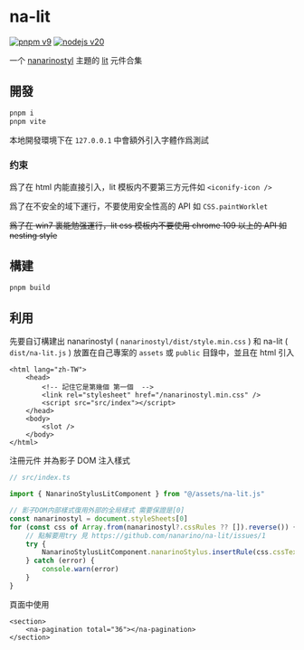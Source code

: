 # na-lit

[![pnpm v9](https://img.shields.io/badge/maintained%20with-pnpm%209.0-cc00ff.svg?style=for-the-badge&logo=pnpm)](https://pnpm.io/)
[![nodejs v20](https://img.shields.io/badge/Node.js-v20.17.0-026e00.svg?style=for-the-badge&logo=nodedotjs)](https://nodejs.org/)

一个 [nanarinostyl](https://nanarino.github.io/stylus/) 主題的 [lit](https://lit.dev/) 元件合集

## 開發

```bash
pnpm i
pnpm vite
```

本地開發環境下在 `127.0.0.1` 中會額外引入字體作爲測試

### 约束

爲了在 html 内能直接引入，lit 模板内不要第三方元件如 `<iconify-icon />`

爲了在不安全的域下運行，不要使用安全性高的 API 如 `CSS.paintWorklet`

~~爲了在 win7 裏能勉强運行，lit css 模板内不要使用 chrome 109 以上的 API 如 nesting style~~

## 構建

```bash
pnpm build
```

## 利用

先要自订構建出 nanarinostyl ( `nanarinostyl/dist/style.min.css` ) 和 na-lit ( `dist/na-lit.js` ) 放置在自己專案的 `assets` 或 `public` 目錄中，並且在 html 引入

```astro
<html lang="zh-TW">
    <head>
        <!-- 記住它是第幾個 第一個  -->
        <link rel="stylesheet" href="/nanarinostyl.min.css" />
        <script src="src/index"></script>
    </head>
    <body>
        <slot />
    </body>
</html>
```

注冊元件 并為影子 DOM 注入樣式

```ts
// src/index.ts

import { NanarinoStylusLitComponent } from "@/assets/na-lit.js"

// 影子DOM内部樣式復用外部的全局樣式 需要保證是[0]
const nanarinostyl = document.styleSheets[0]
for (const css of Array.from(nanarinostyl?.cssRules ?? []).reverse()) {
    // 點解要用try 見 https://github.com/nanarino/na-lit/issues/1
    try {
        NanarinoStylusLitComponent.nanarinoStylus.insertRule(css.cssText)
    } catch (error) {
        console.warn(error)
    }
}
```

頁面中使用

```astro
<section>
    <na-pagination total="36"></na-pagination>
</section>
```
